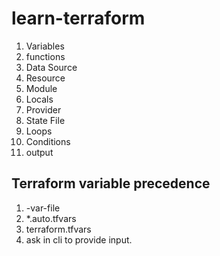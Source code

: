 # learn-terraform

1. Variables
2. functions
3. Data Source
4. Resource
5. Module
6. Locals
7. Provider
8. State File
9. Loops
10. Conditions
11. output


## Terraform variable precedence

1. -var-file
2. *.auto.tfvars
3. terraform.tfvars
4. ask in cli to provide input.